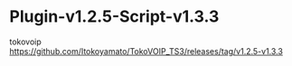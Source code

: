 # Plugin-v1.2.5-Script-v1.3.3
tokovoip
https://github.com/Itokoyamato/TokoVOIP_TS3/releases/tag/v1.2.5-v1.3.3
